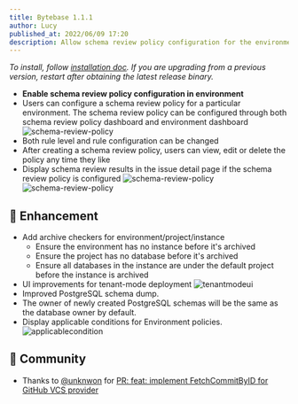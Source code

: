 ```yaml
---
title: Bytebase 1.1.1
author: Lucy
published_at: 2022/06/09 17:20
description: Allow schema review policy configuration for the environment. Add archive checkers for environment/project/instance. UI improvements for tenant-mode deployment. Improved PostgreSQL schema dump. The owner of newly created PostgreSQL schemas is the database owner by default. Display applicable conditions for Environment policies.
---
```


_To install, follow [installation doc](/docs/get-started/install/overview). If you are upgrading from a previous version, restart after obtaining the latest release binary._

- **Enable schema review policy configuration in environment**
- Users can configure a schema review policy for a particular environment. The schema review policy can be configured through both schema review policy dashboard and environment dashboard
  ![schema-review-policy](/content/changelog/1.1.1/schema-review-policy.gif)
- Both rule level and rule configuration can be changed
- After creating a schema review policy, users can view, edit or delete the policy any time they like
- Display schema review results in the issue detail page if the schema review policy is configured
  ![schema-review-policy](/content/changelog/1.1.1/schema-review-policy-usage.gif)
  ![schema-review-policy](/content/changelog/1.1.1/schema-review-policy-check.webp)

## 🎄 Enhancement

- Add archive checkers for environment/project/instance
  - Ensure the environment has no instance before it's archived
  - Ensure the project has no database before it's archived
  - Ensure all databases in the instance are under the default project before the instance is archived
- UI improvements for tenant-mode deployment
  ![tenantmodeui](/content/changelog/1.1.1/tenant-mode-ui-improvement.webp)
- Improved PostgreSQL schema dump.
- The owner of newly created PostgreSQL schemas will be the same as the database owner by default.
- Display applicable conditions for Environment policies.
  ![applicablecondition](/content/changelog/1.1.1/application-environment-policy-change.gif)

## 🎠 Community

- Thanks to [@unknwon](https://github.com/unknwon) for [PR: feat: implement FetchCommitByID for GitHub VCS provider](https://github.com/bytebase/bytebase/pull/1417)
